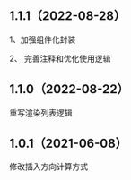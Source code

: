 ## 1.1.1（2022-08-28）
1、加强组件化封装

2、 完善注释和优化使用逻辑
## 1.1.0（2022-08-22）
重写渲染列表逻辑
## 1.0.1（2021-06-08）
修改插入方向计算方式
